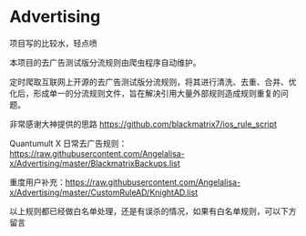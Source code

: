 # Advertising

项目写的比较水，轻点喷

本项目的去广告测试版分流规则由爬虫程序自动维护。

定时爬取互联网上开源的去广告测试版分流规则，将其进行清洗、去重、合并、优化后，形成单一的分流规则文件，旨在解决引用大量外部规则造成规则重复的问题。

非常感谢大神提供的思路
    https://github.com/blackmatrix7/ios_rule_script

Quantumult X 日常去广告规则：https://raw.githubusercontent.com/Angelalisa-x/Advertising/master/BlackmatrixBackups.list

重度用户补充：https://raw.githubusercontent.com/Angelalisa-x/Advertising/master/CustomRuleAD/KnightAD.list

以上规则都已经做白名单处理，还是有误杀的情况，如果有白名单规则，可以下方留言

